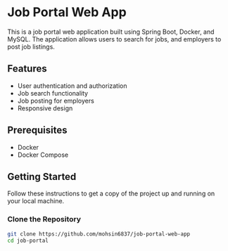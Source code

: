 # Job Portal Web App

This is a job portal web application built using Spring Boot, Docker, and MySQL. The application allows users to search for jobs, and employers to post job listings.

## Features

- User authentication and authorization
- Job search functionality
- Job posting for employers
- Responsive design

## Prerequisites

- Docker
- Docker Compose

## Getting Started

Follow these instructions to get a copy of the project up and running on your local machine.

### Clone the Repository

```bash
git clone https://github.com/mohsin6837/job-portal-web-app
cd job-portal
